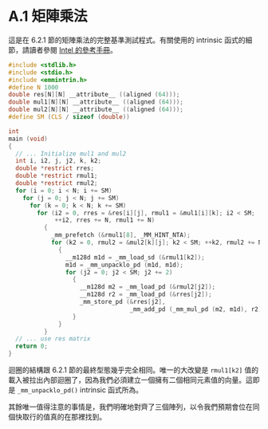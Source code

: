 # A.1 矩陣乘法

這是在 6.2.1 節的矩陣乘法的完整基準測試程式。有關使用的 intrinsic 函式的細節，請讀者參閱 [Intel 的參考手冊](https://www.intel.com/content/www/us/en/docs/intrinsics-guide/index.html)。

```c
#include <stdlib.h>
#include <stdio.h>
#include <emmintrin.h>
#define N 1000
double res[N][N] __attribute__ ((aligned (64)));
double mul1[N][N] __attribute__ ((aligned (64)));
double mul2[N][N] __attribute__ ((aligned (64)));
#define SM (CLS / sizeof (double))

int
main (void)
{
  // ... Initialize mul1 and mul2
  int i, i2, j, j2, k, k2;
  double *restrict rres;
  double *restrict rmul1;
  double *restrict rmul2;
  for (i = 0; i < N; i += SM)
    for (j = 0; j < N; j += SM)
      for (k = 0; k < N; k += SM)
        for (i2 = 0, rres = &res[i][j], rmul1 = &mul1[i][k]; i2 < SM;
             ++i2, rres += N, rmul1 += N)
          {
            _mm_prefetch (&rmul1[8], _MM_HINT_NTA);
            for (k2 = 0, rmul2 = &mul2[k][j]; k2 < SM; ++k2, rmul2 += N)
              {
                __m128d m1d = _mm_load_sd (&rmul1[k2]);
                m1d = _mm_unpacklo_pd (m1d, m1d);
                for (j2 = 0; j2 < SM; j2 += 2)
                  {
                    __m128d m2 = _mm_load_pd (&rmul2[j2]);
                    __m128d r2 = _mm_load_pd (&rres[j2]);
                    _mm_store_pd (&rres[j2],
                                  _mm_add_pd (_mm_mul_pd (m2, m1d), r2));
                  }
              }
          }
  // ... use res matrix
  return 0;
}
```

迴圈的結構跟 6.2.1 節的最終型態幾乎完全相同。唯一的大改變是 `rmul1[k2]` 值的載入被拉出內部迴圈了，因為我們必須建立一個擁有二個相同元素值的向量。這即是 `_mm_unpacklo_pd()` intrinsic 函式所為。

其餘唯一值得注意的事情是，我們明確地對齊了三個陣列，以令我們預期會位在同個快取行的值真的在那裡找到。

